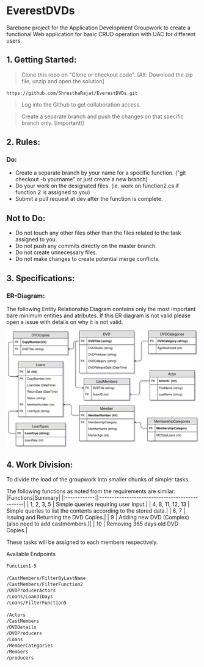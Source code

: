# EverestDVDs
Barebone project for the Application Development Groupwork to create a functional Web application for basic CRUD operation with UAC for different users.


## 1. Getting Started:


> Clone this repo on "Clone or checkout code". [Alt: Download the zip file, unzip and open the solution]
```
https://github.com/ShresthaRajat/EverestDVDs.git
```
> Log into the Github to get collaboration access. 

> Create a separate branch and push the changes on that specific branch only. [Important!]



## 2. Rules:

### Do:
* Create a separate branch by your name for a specific function. ("git checkout -b yourname" or just create a new branch)
* Do your work on the designated files. (ie. work on function2.cs if function 2 is assigned to you)
* Submit a pull request at dev after the function is complete.

## Not to Do:
* Do not touch any other files other than the files related to the task assigned to you.
* Do not push any commits directly on the master branch.
* Do not create unnecessary files.
* Do not make changes to create potential merge conflicts.


## 3. Specifications:

### ER-Diagram:
The following Entity Relationship Diagram contains only the most important bare minimum entities and atributes. If this ER diagram is not valid please open a issue with details on why it is not valid.

![ERD](https://github.com/ShresthaRajat/EverestDVDs/blob/dev/EverestDVDs_ERD.svg)


## 4. Work Division:
To divide the load of the groupwork into smaller chunks of simpler tasks.

The following functions as noted from the requirements are similar:
|Functions|Summary|
|:------------:|:-----------------------------------------------|
| 1, 2, 3, 5 | Simple queries requiring user Input.|
| 4, 8, 11, 12, 13 | Simple queries to list the contents according to the stored data.|
| 6, 7 | Issuing and Returning the DVD Copies.|
| 9 | Adding new DVD (Complex)(also need to add castmembers.)|
| 10 | Removing 365 days old DVD Copies.|

These tasks will be assigned to each members respectively.

Available Endpoints

```
Function1-5

/CastMembers/FilterByLastName
/CastMembers/FilterFunction2
/DVDProducerActors
/Loans/Loan31Days
/Loans/FilterFunction5

/Actors
/CastMembers
/DVDDetails
/DVDProducers
/Loans
/MemberCategories
/Members
/producers
```
